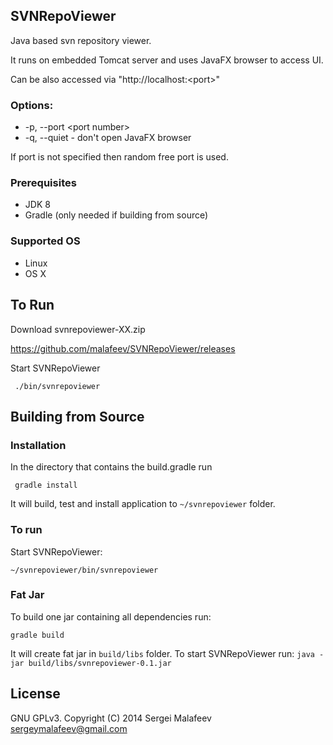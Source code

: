 ## SVNRepoViewer

Java based svn repository viewer.

It runs on embedded Tomcat server and uses JavaFX browser to access UI.

Can be also accessed via "http://localhost:\<port\>" 

### Options:

- -p, --port \<port number\> 
- -q, --quiet - don't open JavaFX browser 

If port is not specified then random free port is used.

### Prerequisites

- JDK 8
- Gradle (only needed if building from source)

### Supported OS

- Linux
- OS X

## To Run

Download svnrepoviewer-XX.zip

https://github.com/malafeev/SVNRepoViewer/releases

Start SVNRepoViewer

     ./bin/svnrepoviewer

## Building from Source

### Installation

In the directory that contains the build.gradle run

     gradle install
     
It will build, test and install application to `~/svnrepoviewer` folder.

### To run

Start SVNRepoViewer: 

    ~/svnrepoviewer/bin/svnrepoviewer
    
### Fat Jar

To build one jar containing all dependencies run:

    gradle build

It will create fat jar in `build/libs` folder. To start SVNRepoViewer run: `java -jar build/libs/svnrepoviewer-0.1.jar`    

## License 
GNU GPLv3.
Copyright (C) 2014 Sergei Malafeev <sergeymalafeev@gmail.com>
